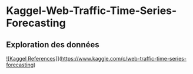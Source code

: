 # Kaggel-Web-Traffic-Time-Series-Forecasting


## Exploration des données

[![Kaggel References]](https://kaggle2.blob.core.windows.net/competitions/kaggle/6768/logos/header.png)](https://www.kaggle.com/c/web-traffic-time-series-forecasting)
